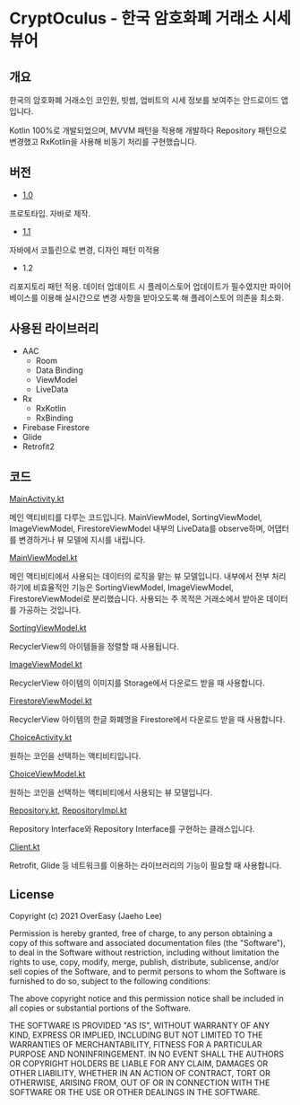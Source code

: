 # CryptOculus - 한국 암호화폐 거래소 시세 뷰어

## 개요

한국의 암호화폐 거래소인 코인원, 빗썸, 업비트의 시세 정보를 보여주는 안드로이드 앱입니다.

Kotlin 100%로 개발되었으며, MVVM 패턴을 적용해 개발하다 Repository 패턴으로 변경했고 RxKotlin을 사용해 비동기 처리를 구현했습니다.

## 버전

* [1.0](https://github.com/lht1324/CryptOculus-ver.Java-Legacy/tree/master/app/src/main/java/org/techtown/cryptoculus)

프로토타입. 자바로 제작.

* [1.1](https://github.com/lht1324/CryptOculus-ver.Kotlin-Legacy/tree/master/app/src/main/java/org/techtown/cryptoculus)

자바에서 코틀린으로 변경, 디자인 패턴 미적용

* 1.2

리포지토리 패턴 적용. 데이터 업데이트 시 플레이스토어 업데이트가 필수였지만 파이어베이스를 이용해 실시간으로 변경 사항을 받아오도록 해 플레이스토어 의존을 최소화.

## 사용된 라이브러리

* AAC
  * Room
  * Data Binding
  * ViewModel
  * LiveData
* Rx
  * RxKotlin
  * RxBinding
* Firebase Firestore
* Glide
* Retrofit2

## 코드

[MainActivity.kt](https://github.com/lht1324/CryptOculus/blob/master/app/src/main/java/org/techtown/cryptoculus/view/MainActivity.kt)

메인 액티비티를 다루는 코드입니다. MainViewModel, SortingViewModel, ImageViewModel, FirestoreViewModel 내부의 LiveData를 observe하며, 어댑터를 변경하거나 뷰 모델에 지시를 내립니다.

[MainViewModel.kt](https://github.com/lht1324/CryptOculus/blob/master/app/src/main/java/org/techtown/cryptoculus/viewmodel/MainViewModel.kt)

메인 액티비티에서 사용되는 데이터의 로직을 맡는 뷰 모델입니다. 내부에서 전부 처리하기에 비효율적인 기능은 SortingViewModel, ImageViewModel, FirestoreViewModel로 분리했습니다. 사용되는 주 목적은 거래소에서 받아온 데이터를 가공하는 것입니다.

[SortingViewModel.kt](https://github.com/lht1324/CryptOculus/blob/master/app/src/main/java/org/techtown/cryptoculus/viewmodel/SortingViewModel.kt)

RecyclerView의 아이템들을 정렬할 때 사용됩니다.

[ImageViewModel.kt](https://github.com/lht1324/CryptOculus/blob/master/app/src/main/java/org/techtown/cryptoculus/viewmodel/ImageViewModel.kt)

RecyclerView 아이템의 이미지를 Storage에서 다운로드 받을 때 사용합니다.

[FirestoreViewModel.kt](https://github.com/lht1324/CryptOculus/blob/master/app/src/main/java/org/techtown/cryptoculus/viewmodel/FirestoreViewModel.kt)

RecyclerView 아이템의 한글 화폐명을 Firestore에서 다운로드 받을 때 사용합니다.

[ChoiceActivity.kt](https://github.com/lht1324/CryptOculus/blob/master/app/src/main/java/org/techtown/cryptoculus/view/ChoiceActivity.kt)

원하는 코인을 선택하는 액티비티입니다.

[ChoiceViewModel.kt](https://github.com/lht1324/CryptOculus/blob/master/app/src/main/java/org/techtown/cryptoculus/viewmodel/ChoiceViewModel.kt)

원하는 코인을 선택하는 액티비티에서 사용되는 뷰 모델입니다.

[Repository.kt](https://github.com/lht1324/CryptOculus/blob/master/app/src/main/java/org/techtown/cryptoculus/repository/Repository.kt), [RepositoryImpl.kt](https://github.com/lht1324/CryptOculus/blob/master/app/src/main/java/org/techtown/cryptoculus/repository/RepositoryImpl.kt)

Repository Interface와 Repository Interface를 구현하는 클래스입니다.

[Client.kt](https://github.com/lht1324/CryptOculus/blob/master/app/src/main/java/org/techtown/cryptoculus/repository/network/Client.kt)

Retrofit, Glide 등 네트워크를 이용하는 라이브러리의 기능이 필요할 때 사용합니다.

## License

Copyright (c) 2021 OverEasy (Jaeho Lee)

Permission is hereby granted, free of charge, to any person obtaining a copy of this software and associated documentation files (the "Software"), to deal in the Software without restriction, including without limitation the rights to use, copy, modify, merge, publish, distribute, sublicense, and/or sell copies of the Software, and to permit persons to whom the Software is furnished to do so, subject to the following conditions:

The above copyright notice and this permission notice shall be included in all copies or substantial portions of the Software.

THE SOFTWARE IS PROVIDED "AS IS", WITHOUT WARRANTY OF ANY KIND, EXPRESS OR IMPLIED, INCLUDING BUT NOT LIMITED TO THE WARRANTIES OF MERCHANTABILITY, FITNESS FOR A PARTICULAR PURPOSE AND NONINFRINGEMENT. IN NO EVENT SHALL THE AUTHORS OR COPYRIGHT HOLDERS BE LIABLE FOR ANY CLAIM, DAMAGES OR OTHER LIABILITY, WHETHER IN AN ACTION OF CONTRACT, TORT OR OTHERWISE, ARISING FROM, OUT OF OR IN CONNECTION WITH THE SOFTWARE OR THE USE OR OTHER DEALINGS IN THE SOFTWARE.
